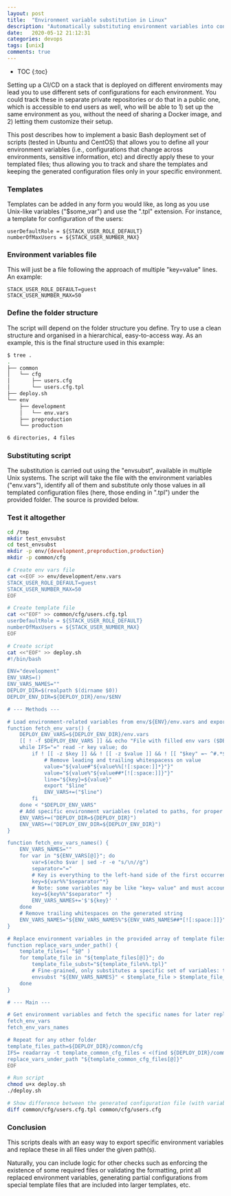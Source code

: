 ```yaml
---
layout: post
title:  "Environment variable substitution in Linux"
description: "Automatically substituting environment variables into configuration files"
date:   2020-05-12 21:12:31
categories: devops
tags: [unix]
comments: true
---
```


* TOC
{:toc}

Setting up a CI/CD on a stack that is deployed on different enviroments may lead you to use different sets of configurations for each environment. You could track these in separate private repositories or do that in a public one, which is accessible to end users as well, who will be able to 1) set up the same environment as you, without the need of sharing a Docker image, and 2) letting them customize their setup.

This post describes how to implement a basic Bash deployment set of scripts (tested in Ubuntu and CentOS) that allows you to define all your environment variables (i.e., configurations that change across environments, sensitive information, etc) and directly apply these to your templated files; thus allowing you to track and share the templates and keeping the generated configuration files only in your specific environment.

<!--more-->

### Templates

Templates can be added in any form you would like, as long as you use Unix-like variables ("$some_var") and use the ".tpl" extension.
For instance, a template for configuration of the users:

```properties
userDefaultRole = ${STACK_USER_ROLE_DEFAULT}
numberOfMaxUsers = ${STACK_USER_NUMBER_MAX}
```

### Environment variables file

This will just be a file following the approach of multiple "key=value" lines. An example:

```properties
STACK_USER_ROLE_DEFAULT=guest
STACK_USER_NUMBER_MAX=50
```

### Define the folder structure

The script will depend on the folder structure you define.
Try to use a clean structure and organised in a hierarchical, easy-to-access way.
As an example, this is the final structure used in this example:

```bash
$ tree .
.
├── common
│   └── cfg
│       ├── users.cfg
│       └── users.cfg.tpl
├── deploy.sh
└── env
    ├── development
    │   └── env.vars
    ├── preproduction
    └── production

6 directories, 4 files
```

### Substituting script

The substitution is carried out using the "envsubst", available in multiple Unix systems.
The script will take the file with the environment variables ("env.vars"), identify all of them and substitute only those values in all templated configuration files (here, those ending in ".tpl") under the provided folder. The source is provided below.

### Test it altogether

```bash
cd /tmp
mkdir test_envsubst
cd test_envsubst
mkdir -p env/{development,preproduction,production}
mkdir -p common/cfg

# Create env vars file
cat <<EOF >> env/development/env.vars
STACK_USER_ROLE_DEFAULT=guest
STACK_USER_NUMBER_MAX=50
EOF

# Create template file
cat <<"EOF" >> common/cfg/users.cfg.tpl
userDefaultRole = ${STACK_USER_ROLE_DEFAULT}
numberOfMaxUsers = ${STACK_USER_NUMBER_MAX}
EOF

# Create script
cat <<"EOF" >> deploy.sh
#!/bin/bash

ENV="development"
ENV_VARS=()
ENV_VARS_NAMES=""
DEPLOY_DIR=$(realpath $(dirname $0))
DEPLOY_ENV_DIR=${DEPLOY_DIR}/env/$ENV

# --- Methods ---

# Load environment-related variables from env/${ENV}/env.vars and export them
function fetch_env_vars() {
    DEPLOY_ENV_VARS=${DEPLOY_ENV_DIR}/env.vars
    [[ ! -f $DEPLOY_ENV_VARS ]] && echo "File with filled env vars ($DEPLOY_ENV_VARS) not found" && exit
    while IFS="=" read -r key value; do
        if ! [[ -z $key ]] && ! [[ -z $value ]] && ! [[ "$key" =~ ^#.*$ ]]; then
            # Remove leading and trailing whitespacess on value
            value="${value#"${value%%[![:space:]]*}"}"
            value="${value%"${value##*[![:space:]]}"}"
            line="${key}=${value}"
            export "$line"
            ENV_VARS+=("$line")
        fi
    done < "$DEPLOY_ENV_VARS"
    # Add specific environment variables (related to paths, for proper replacement in files)
    ENV_VARS+=("DEPLOY_DIR=${DEPLOY_DIR}")
    ENV_VARS+=("DEPLOY_ENV_DIR=${DEPLOY_ENV_DIR}")
}

function fetch_env_vars_names() {
    ENV_VARS_NAMES=""
    for var in "${ENV_VARS[@]}"; do
        var=$(echo $var | sed -r -e "s/\n//g")
        separator="="
        # Key is everything to the left-hand side of the first occurrence of the separator
        key=${var%%"$separator"*}
        # Note: some variables may be like "key= value" and must account for the whitespace
        key=${key%%"$separator" *}
        ENV_VARS_NAMES+='$'${key}' '
    done
    # Remove trailing whitespaces on the generated string
    ENV_VARS_NAMES="${ENV_VARS_NAMES%"${ENV_VARS_NAMES##*[![:space:]]}"}"
}

# Replace environment variables in the provided array of template files
function replace_vars_under_path() {
    template_files=( "$@" )
    for template_file in "${template_files[@]}"; do
        template_file_subst="${template_file%%.tpl}"
        # Fine-grained, only substitutes a specific set of variables: the ones under env/${ENV}/envs.var
        envsubst "${ENV_VARS_NAMES}" < $template_file > $template_file_subst
    done
}

# --- Main ---

# Get environment variables and fetch the specific names for later replacement
fetch_env_vars
fetch_env_vars_names

# Repeat for any other folder
template_files_path=${DEPLOY_DIR}/common/cfg
IFS= readarray -t template_common_cfg_files < <(find ${DEPLOY_DIR}/common/cfg/ "*.tpl" -type f -print)
replace_vars_under_path "${template_common_cfg_files[@]}"
EOF

# Run script
chmod u+x deploy.sh
./deploy.sh

# Show difference between the generated configuration file (with variables substitued) and the original template file
diff common/cfg/users.cfg.tpl common/cfg/users.cfg
```

### Conclusion

This scripts deals with an easy way to export specific environment variables and replace these in all files under the given path(s).

Naturally, you can include logic for other checks such as enforcing the existence of some required files or validating the formatting, print all replaced environment variables, generating partial configurations from special template files that are included into larger templates, etc.
